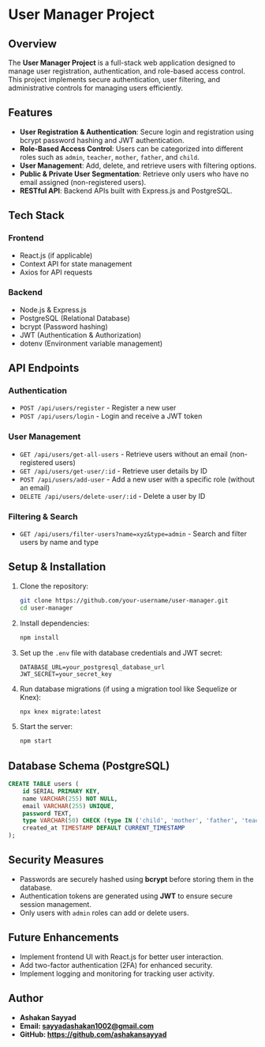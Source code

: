 # User Manager Project

## Overview
The **User Manager Project** is a full-stack web application designed to manage user registration, authentication, and role-based access control. This project implements secure authentication, user filtering, and administrative controls for managing users efficiently.

## Features
- **User Registration & Authentication**: Secure login and registration using bcrypt password hashing and JWT authentication.
- **Role-Based Access Control**: Users can be categorized into different roles such as `admin`, `teacher`, `mother`, `father`, and `child`.
- **User Management**: Add, delete, and retrieve users with filtering options.
- **Public & Private User Segmentation**: Retrieve only users who have no email assigned (non-registered users).
- **RESTful API**: Backend APIs built with Express.js and PostgreSQL.

## Tech Stack
### Frontend
- React.js (if applicable)
- Context API for state management
- Axios for API requests

### Backend
- Node.js & Express.js
- PostgreSQL (Relational Database)
- bcrypt (Password hashing)
- JWT (Authentication & Authorization)
- dotenv (Environment variable management)

## API Endpoints
### Authentication
- `POST /api/users/register` - Register a new user
- `POST /api/users/login` - Login and receive a JWT token

### User Management
- `GET /api/users/get-all-users` - Retrieve users without an email (non-registered users)
- `GET /api/users/get-user/:id` - Retrieve user details by ID
- `POST /api/users/add-user` - Add a new user with a specific role (without an email)
- `DELETE /api/users/delete-user/:id` - Delete a user by ID

### Filtering & Search
- `GET /api/users/filter-users?name=xyz&type=admin` - Search and filter users by name and type

## Setup & Installation
1. Clone the repository:
   ```bash
   git clone https://github.com/your-username/user-manager.git
   cd user-manager
   ```
2. Install dependencies:
   ```bash
   npm install
   ```
3. Set up the `.env` file with database credentials and JWT secret:
   ```env
   DATABASE_URL=your_postgresql_database_url
   JWT_SECRET=your_secret_key
   ```
4. Run database migrations (if using a migration tool like Sequelize or Knex):
   ```bash
   npx knex migrate:latest
   ```
5. Start the server:
   ```bash
   npm start
   ```

## Database Schema (PostgreSQL)
```sql
CREATE TABLE users (
    id SERIAL PRIMARY KEY,
    name VARCHAR(255) NOT NULL,
    email VARCHAR(255) UNIQUE,
    password TEXT,
    type VARCHAR(50) CHECK (type IN ('child', 'mother', 'father', 'teacher', 'admin')),
    created_at TIMESTAMP DEFAULT CURRENT_TIMESTAMP
);
```

## Security Measures
- Passwords are securely hashed using **bcrypt** before storing them in the database.
- Authentication tokens are generated using **JWT** to ensure secure session management.
- Only users with `admin` roles can add or delete users.

## Future Enhancements
- Implement frontend UI with React.js for better user interaction.
- Add two-factor authentication (2FA) for enhanced security.
- Implement logging and monitoring for tracking user activity.

## Author
- **Ashakan Sayyad**
- **Email: sayyadashakan1002@gmail.com**
- **GitHub: https://github.com/ashakansayyad**



